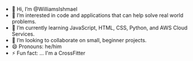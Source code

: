 - 👋 Hi, I’m @WilliamsIshmael
- 👀 I’m interested in code and applications that can help solve real world problems. 
- 🌱 I’m currently learning JavaScript, HTML, CSS, Python, and AWS Cloud Services. 
- 💞️ I’m looking to collaborate on small, beginner projects. 
- 😄 Pronouns: he/him 
- ⚡ Fun fact: ... I'm a CrossFitter 

<!---
WilliamsIshmael/WilliamsIshmael is a ✨ special ✨ repository because its `README.md` (this file) appears on your GitHub profile.
You can click the Preview link to take a look at your changes.
--->
